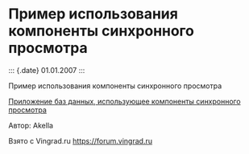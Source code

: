 Пример использования компоненты синхронного просмотра
=====================================================

::: {.date}
01.01.2007
:::

Пример использования компоненты синхронного просмотра

[Приложение баз данных, использующее компоненты синхронного
просмотра](/zip/15_1.zip)

Автор: Akella

Взято с Vingrad.ru <https://forum.vingrad.ru>
